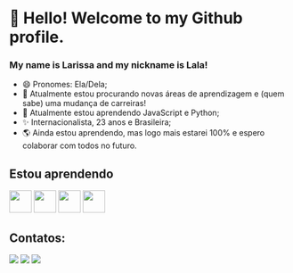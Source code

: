 # 👋 Hello! Welcome to my Github profile.
### My name is Larissa and my nickname is Lala!

- 😄 Pronomes: Ela/Dela;
- 🔭 Atualmente estou procurando novas áreas de aprendizagem e (quem sabe) uma mudança de carreiras!
- 🌱 Atualmente estou aprendendo JavaScript e Python;
- ✨ Internacionalista, 23 anos e Brasileira;
- 🌎 Ainda estou aprendendo, mas logo mais estarei 100% e espero colaborar com todos no futuro.

## Estou aprendendo

<img loading="lazy" src="https://cdn.jsdelivr.net/gh/devicons/devicon/icons/java/java-original.svg" width="40" height="40"/> <img src="https://cdn.jsdelivr.net/gh/devicons/devicon@latest/icons/python/python-original.svg" width="40" height="40"/> <img src="https://cdn.jsdelivr.net/gh/devicons/devicon@latest/icons/html5/html5-original.svg" width="40" height="40"/> <img src="https://cdn.jsdelivr.net/gh/devicons/devicon@latest/icons/css3/css3-original.svg" width="40" height="40"/>

## Contatos:

<div>
<a href="https://instagram.com/brazillian.rapunzel" target="_blank"><img loading="lazy" src="https://img.shields.io/badge/-Instagram-%23E4405F?style=for-the-badge&logo=instagram&logoColor=white" target="_blank"></a>
<a href = "mailto:contato@larisousacastro@gmail.com"><img loading="lazy" src="https://img.shields.io/badge/Gmail-D14836?style=for-the-badge&logo=gmail&logoColor=white" target="_blank"></a>
<a href="https://www.linkedin.com/in/larissa-de-sousa-castro" target="_blank"><img loading="lazy" src="https://img.shields.io/badge/-LinkedIn-%230077B5?style=for-the-badge&logo=linkedin&logoColor=white" target="_blank"></a>   
</div>
